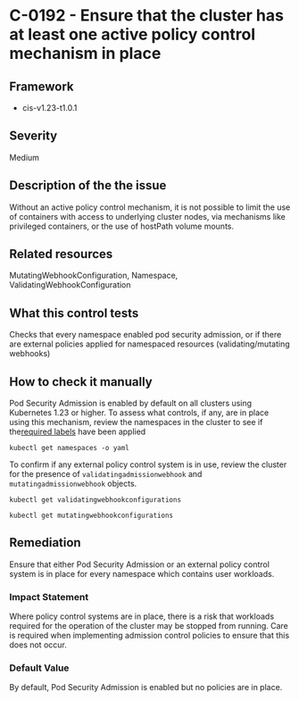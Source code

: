 # C-0192 - Ensure that the cluster has at least one active policy control mechanism in place

## Framework
* cis-v1.23-t1.0.1
 
## Severity
Medium

## Description of the the issue
Without an active policy control mechanism, it is not possible to limit the use of containers with access to underlying cluster nodes, via mechanisms like privileged containers, or the use of hostPath volume mounts.
 
## Related resources
MutatingWebhookConfiguration, Namespace, ValidatingWebhookConfiguration
 
## What this control tests 
Checks that every namespace enabled pod security admission, or if there are external policies applied for namespaced resources (validating/mutating webhooks)
 
## How to check it manually 
Pod Security Admission is enabled by default on all clusters using Kubernetes 1.23 or higher. To assess what controls, if any, are in place using this mechanism, review the namespaces in the cluster to see if the[required labels](https://kubernetes.io/docs/concepts/security/pod-security-admission/#pod-security-admission-labels-for-namespaces) have been applied

 
```
kubectl get namespaces -o yaml

```
 To confirm if any external policy control system is in use, review the cluster for the presence of `validatingadmissionwebhook` and `mutatingadmissionwebhook` objects.

 
```
kubectl get validatingwebhookconfigurations

```
 
```
kubectl get mutatingwebhookconfigurations

```
 
## Remediation
Ensure that either Pod Security Admission or an external policy control system is in place for every namespace which contains user workloads.
 
### Impact Statement
Where policy control systems are in place, there is a risk that workloads required for the operation of the cluster may be stopped from running. Care is required when implementing admission control policies to ensure that this does not occur.
 
### Default Value
By default, Pod Security Admission is enabled but no policies are in place.
 
